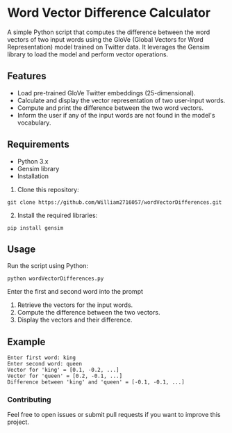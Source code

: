 # Word Vector Difference Calculator
A simple Python script that computes the difference between the word vectors of two input words using the GloVe (Global Vectors for Word Representation) model trained on Twitter data. It leverages the Gensim library to load the model and perform vector operations.

## Features
- Load pre-trained GloVe Twitter embeddings (25-dimensional).
- Calculate and display the vector representation of two user-input words.
- Compute and print the difference between the two word vectors.
- Inform the user if any of the input words are not found in the model's vocabulary.

## Requirements
- Python 3.x
- Gensim library
- Installation

1. Clone this repository:
```
git clone https://github.com/William2716057/wordVectorDifferences.git
```
2. Install the required libraries:
```
pip install gensim

```
## Usage 
Run the script using Python:
```
python wordVectorDifferences.py
```
Enter the first and second word into the prompt

1. Retrieve the vectors for the input words.
2. Compute the difference between the two vectors.
3. Display the vectors and their difference.

## Example
```
Enter first word: king
Enter second word: queen
Vector for 'king' = [0.1, -0.2, ...]
Vector for 'queen' = [0.2, -0.1, ...]
Difference between 'king' and 'queen' = [-0.1, -0.1, ...]
```
### Contributing
Feel free to open issues or submit pull requests if you want to improve this project.

